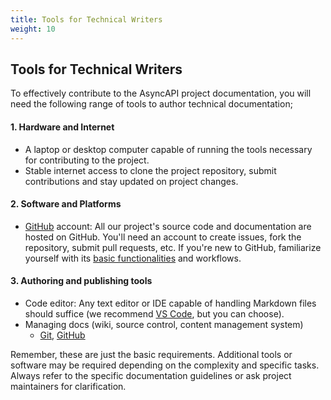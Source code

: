 ```yaml
---
title: Tools for Technical Writers
weight: 10
---
```


## Tools for Technical Writers

To effectively contribute to the AsyncAPI project documentation, you will need the following
range of tools to author technical documentation;

#### 1. Hardware and Internet
- A laptop or desktop computer capable of running the tools necessary for contributing to the project.
- Stable internet access to clone the project repository, submit contributions and stay updated on project changes.

#### 2. Software and Platforms
- [GitHub](https://github.com) account: All our project's source code and documentation are hosted on GitHub. You'll need an account to create issues, fork the repository, submit pull requests, etc. If you're new to GitHub, familiarize yourself with its [basic functionalities](https://docs.github.com/en/get-started) and workflows.

#### 3. Authoring and publishing tools
- Code editor:  Any text editor or IDE capable of handling Markdown files should suffice  (we recommend [VS Code](https://code.visualstudio.com), but you can choose).
- Managing docs (wiki, source control, content management system)
    - [Git](https://git-scm.com), [GitHub](https://github.com)

Remember, these are just the basic requirements. Additional tools or software may be required depending on the complexity and specific tasks. Always refer to the specific documentation guidelines or ask project maintainers for clarification.
